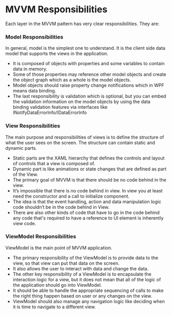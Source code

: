 # MVVM Responsibilities

Each layer in the MVVM pattern has very clear responsibilities. They are:

### Model Responsibilities
In general, model is the simplest one to understand. It is the client side data model that supports the views in the application.
* It is composed of objects with properties and some variables to contain data in memory.
* Some of those properties may reference other model objects and create the object graph which as a whole is the model objects.
* Model objects should raise property change notifications which in WPF means data binding.
* The last responsibility is validation which is optional, but you can embed the validation information on the model objects by using the data binding validation features via interfaces like INotifyDataErrorInfo/IDataErrorInfo

### View Responsibilities
The main purpose and responsibilities of views is to define the structure of what the user sees on the screen. The structure can contain static and dynamic parts.
* Static parts are the XAML hierarchy that defines the controls and layout of controls that a view is composed of.
* Dynamic part is like animations or state changes that are defined as part of the View.
* The primary goal of MVVM is that there should be no code behind in the view.
* It’s impossible that there is no code behind in view. In view you at least need the constructor and a call to initialize component.
* The idea is that the event handling, action and data manipulation logic code shouldn’t be in the code behind in View.
* There are also other kinds of code that have to go in the code behind any code that's required to have a reference to UI element is inherently view code.

### ViewModel Responsibilities
ViewModel is the main point of MVVM application. 
* The primary responsibility of the ViewModel is to provide data to the view, so that view can put that data on the screen.
* It also allows the user to interact with data and change the data.
* The other key responsibility of a ViewModel is to encapsulate the interaction logic for a view, but it does not mean that all of the logic of the application should go into ViewModel.
* It should be able to handle the appropriate sequencing of calls to make the right thing happen based on user or any changes on the view.
* ViewModel should also manage any navigation logic like deciding when it is time to navigate to a different view.
